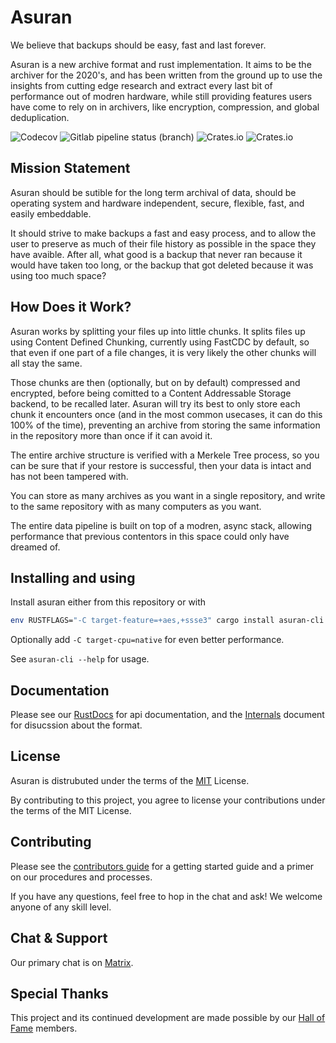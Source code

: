 # Asuran

We believe that backups should be easy, fast and last forever.

Asuran is a new archive format and rust implementation. It aims to be the archiver for the 2020's,
and has been written from the ground up to use the insights from cutting edge research and extract
every last bit of performance out of modren hardware, while still providing features users have
come to rely on in archivers, like encryption, compression, and global deduplication. 

![Codecov](https://img.shields.io/codecov/c/gl/asuran-rs/asuran?style=flat-square)
![Gitlab pipeline status (branch)](https://img.shields.io/gitlab/pipeline/asuran-rs/asuran/master?style=flat-square)
![Crates.io](https://img.shields.io/crates/v/asuran?style=flat-square)
![Crates.io](https://img.shields.io/crates/l/asuran?style=flat-square)

## Mission Statement

Asuran should be sutible for the long term archival of data, should be operating system and
hardware independent, secure, flexible, fast, and easily embeddable. 

It should strive to make backups a fast and easy process, and to allow the user to preserve as much
of their file history as possible in the space they have avaible. After all, what good is a backup
that never ran because it would have taken too long, or the backup that got deleted because it was
using too much space?

## How Does it Work?

Asuran works by splitting your files up into little chunks. It splits files up using Content
Defined Chunking, currently using FastCDC by default, so that even if one part of a file changes,
it is very likely the other chunks will all stay the same.

Those chunks are then (optionally, but on by default) compressed and encrypted, before being
comitted to a Content Addressable Storage backend, to be recalled later. Asuran will try its best
to only store each chunk it encounters once (and in the most common usecases, it can do this 100%
of the time), preventing an archive from storing the same information in the repository more than
once if it can avoid it. 

The entire archive structure is verified with a Merkele Tree process, so you can be sure that if
your restore is successful, then your data is intact and has not been tampered with.

You can store as many archives as you want in a single repository, and write to the same repository
with as many computers as you want. 

The entire data pipeline is built on top of a modren, async stack, allowing performance that
previous contentors in this space could only have dreamed of. 

## Installing and using

Install asuran either from this repository or with
```bash
env RUSTFLAGS="-C target-feature=+aes,+ssse3" cargo install asuran-cli
```
Optionally add `-C target-cpu=native` for even better performance.

See `asuran-cli --help` for usage.

## Documentation

Please see our [RustDocs](https://asuran-rs.gitlab.io/asuran/asuran/) for api documentation, and 
the [Internals](https://www.asuran.rs/Internals.html) document for disucssion about the format. 

## License

Asuran is distrubuted under the terms of the [MIT](LICENSE) License.

By contributing to this project, you agree to license your contributions under the terms of the
MIT License. 

## Contributing

Please see the [contributors guide](CONTRIBUTING.md) for a getting started guide and a primer on
our procedures and processes.

If you have any questions, feel free to hop in the chat and ask! We welcome anyone of any skill
level.

## Chat & Support

Our primary chat is on [Matrix](https://matrix.to/#/!gfTQMJBreSJoPEkEeI:matrix.org?via=matrix.org&via=t2bot.io).

## Special Thanks

This project and its continued development are made possible by our [Hall of Fame](HALL_OF_FAME.md)
members.